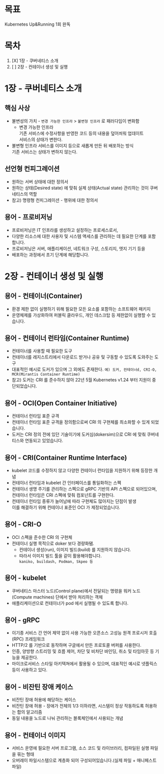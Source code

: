 # 목표
Kubernetes Up&Running 1회 완독

# 목차
1. [X] 1장 - 쿠버네티스 소개
2. [ ] 2장 - 컨테이너 생성 및 실행

# 1장 - 쿠버네티스 소개
## 핵심 사상
  - 불변성의 가치 - `변경 가능한 인프라` > `불변형 인프라` 로 패러다임이 변화함
    - 변경 가능한 인프라  
      기존 서비스에 수정사항을 반영한 코드 등의 내용을 덮어씌워 업데이트  
      서비스의 상태가 변한다.
  - 불변형 인프라
    서비스를 이미지 등으로 새롭게 만든 뒤 배포하는 방식  
    기존 서비스는 상태가 변하지 않는다.

## 선언형 컨피그레이션
  - 원하는 서버 상태에 대한 정의서
  - 원하는 상태(Desired state) 에 맞춰 실제 상태(Actual state) 관리하는 것이 쿠버네티스의 역할
  - 참고) 명령형 컨피그레이션 - 행위에 대한 정의서

## 용어 - 프로비저닝
  * 프로비저닝은 IT 인프라를 생성하고 설정하는 프로세스로서, 
  * 다양한 리소스에 대한 사용자 및 시스템 액세스를 관리하는 데 필요한 단계를 포함합니다. 
  * 프로비저닝은 서버, 애플리케이션, 네트워크 구성, 스토리지, 엣지 기기 등을 
  * 배포하는 과정에서 초기 단계에 해당합니다.

# 2장 - 컨테이너 생성 및 실행
## 용어 - 컨테이너(Container)
* 환경 제한 없이 실행하기 위해 필요한 모든 요소를 포함하는 소프트웨어 패키지
* 운영체제를 가상화하여 퍼블릭 클라우드, 개인 데스크탑 등 제한없이 실행할 수 있습니다.

## 용어 - 컨테이너 런타임(Container Runtime)
* 컨테이너를 사용할 때 필요한 도구
* 컨테이너를 레지스트리에서 다운로드 받거나 공유 및 구동할 수 있도록 도와주는 도구
* 대표적인 예시로 도커가 있으며 그 외에도 존재한다.
  `예) 도커, 컨테이너d, CRI-O, MCR(Mirantis Container Runtime)`
* 참고) 도커는 CRI 를 준수하지 않아 22년 5월 Kubernetes v1.24 부터 지원이 중단되었습니다.

## 용어 - OCI(Open Container Initiative)
* 컨테이너 런타임 표준 규격
* 컨테이너 런타임 표준 규격을 정의함으로써 CRI 의 구현체를 최소화할 수 있게 되었습니다.
* 도커는 CRI 정의 전에 있던 기술이기에 도커심(dokersim)으로 CRI 에 맞춰 쿠버네티스와 연동되고 있었습니다. 

## 용어 - CRI(Container Runtime Interface)
* kubelet 코드를 수정하지 않고 다양한 컨테이너 런타임을 지원하기 위해 등장한 개념
* 컨테이너 런타임과 kubelet 간 인터페이스를 통일화하는 스펙
* 컨테이너 생명 주기를 관리하는 스펙으로 gRPC 기반의 API 스펙으로 되어있으며,  
  컨테이너 런타임은 CRI 스펙에 맞춰 컴포넌트를 구현한다.
* 컨테이너 런타임 종류가 늘어남에 따라 구현체도 많아지는 단점이 발생  
  이를 해결하기 위해 컨테이너 표준인 OCI 가 제정되었습니다.

## 용어 - CRI-O
* OCI 스펙을 준수한 CRI 의 구현체
* 컨테이너 실행 목적으로 doker 보다 경량화됌.
  * 컨테이너 생성(run), 이미지 빌드(build) 를 지원하지 않습니다.
  * 따라서 이미지 빌드 툴을 같이 활용해야합니다.  
    `kaniko, buildash, Podman, Skpeo 등`

## 용어 - kubelet
* 쿠버네티스 마스터 노드(Control plane)에서 전달되는 명령을 워커 노드(Compute machines) 단에서 받아 처리하는 객체
* 애플리케이션으로 컨테이너가 pod 에서 실행될 수 있도록 합니다.

## 용어 - gRPC
* 이기종 서비스 간 언어 제약 없이 사용 가능한 오픈소스 고성능 원격 프로시저 호출(RPC) 프레임워크
* HTTP/2 를 기반으로 동작하며 구글에서 만든 프로토콜 버퍼를 사용한다.
* 인증, 양방향 스트리밍 및 흐름 제어, 차단 및 비차단 바인딩, 취소 및 타임아웃 등 기능을 제공한다.
* 마이크로서비스 스타일 아키텍쳐에서 활용될 수 있으며, 대표적인 예시로 넷플릭스 등이 사용하고 있다.

## 용어 - 비잔틴 장애 케이스
  * 비잔틴 장애 허용에 해당하는 케이스
  * 비잔틴 장애 허용 - 장애가 전체의 1/3 이하라면, 시스템이 정상 작동하도록 허용하는 합의 알고리즘
  * 동일 내용을 노드로 나눠 관리하는 블록체인에서 사용되는 개념

## 용어 - 컨테이너 이미지
* 서비스 운영에 필요한 서버 프로그램, 소스 코드 및 라이브러리, 컴파일된 실행 파일을 묶는 형태
* 오버레이 파일시스템으로 계층화 되어 구성되어있습니다.(실제 파일 + 매니페스트 파일)